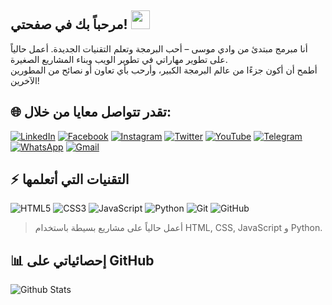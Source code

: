## مرحباً بك في صفحتي! <img src="https://raw.githubusercontent.com/aemmadi/aemmadi/master/wave.gif" width="30">

أنا مبرمج مبتدئ من وادي موسى – أحب البرمجة وتعلم التقنيات الجديدة. أعمل حالياً على تطوير مهاراتي في تطوير الويب وبناء المشاريع الصغيرة.  
أطمح أن أكون جزءًا من عالم البرمجة الكبير، وأرحب بأي تعاون أو نصائح من المطورين الآخرين!

## 🌐 تقدر تتواصل معايا من خلال:

[![LinkedIn](https://img.shields.io/badge/-LinkedIn-blue?style=flat-square&logo=linkedin&logoColor=white)](https://www.linkedin.com/in/your-profile)
[![Facebook](https://img.shields.io/badge/-Facebook-1877F2?style=flat-square&logo=facebook&logoColor=white)](https://facebook.com/your-profile)
[![Instagram](https://img.shields.io/badge/-Instagram-E4405F?style=flat-square&logo=instagram&logoColor=white)](https://instagram.com/your-profile)
[![Twitter](https://img.shields.io/badge/-Twitter-1DA1F2?style=flat-square&logo=twitter&logoColor=white)](https://twitter.com/your-profile)
[![YouTube](https://img.shields.io/badge/-YouTube-FF0000?style=flat-square&logo=youtube&logoColor=white)](https://youtube.com/your-channel)
[![Telegram](https://img.shields.io/badge/-Telegram-2CA5E0?style=flat-square&logo=telegram&logoColor=white)](https://t.me/your-username)
[![WhatsApp](https://img.shields.io/badge/-WhatsApp-25D366?style=flat-square&logo=whatsapp&logoColor=white)](https://wa.me/your-number)
[![Gmail](https://img.shields.io/badge/-your.email@gmail.com-c14438?style=flat-square&logo=gmail&logoColor=white)](mailto:your.email@gmail.com)

## ⚡ التقنيات التي أتعلمها

![HTML5](https://img.shields.io/badge/-HTML5-E34F26?style=flat-square&logo=html5&logoColor=white)
![CSS3](https://img.shields.io/badge/-CSS3-1572B6?style=flat-square&logo=css3)
![JavaScript](https://img.shields.io/badge/-JavaScript-black?style=flat-square&logo=javascript)
![Python](https://img.shields.io/badge/-Python-black?style=flat-square&logo=Python)
![Git](https://img.shields.io/badge/-Git-black?style=flat-square&logo=git)
![GitHub](https://img.shields.io/badge/-GitHub-181717?style=flat-square&logo=github)

> أعمل حالياً على مشاريع بسيطة باستخدام HTML, CSS, JavaScript و Python.

## 📊 إحصائياتي على GitHub

![Github Stats](https://github-readme-stats.vercel.app/api?username=**هنا_اسمك_على_GitHub**&count_private=true&show_icons=true&include_all_commits=true)

